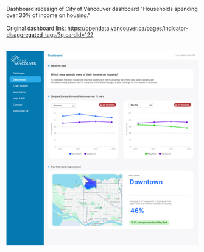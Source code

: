 Dashboard redesign of City of Vancouver dashboard "Households spending over 30% of income on housing." 
<br>
<br>
Original dashboard link: https://opendata.vancouver.ca/pages/indicator-disaggregated-tags/?q.cardid=122
<br>
<br>
<br>
![Figma Wireframe](studio_dashboardwireframe.png)


